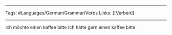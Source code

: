 ___
Tags: #Languages/German/Grammar/Verbs 
Links: [[Verben]]
___
Ich möchte einen kaffee bitte
Ich hätte gern einen kaffee bitte

